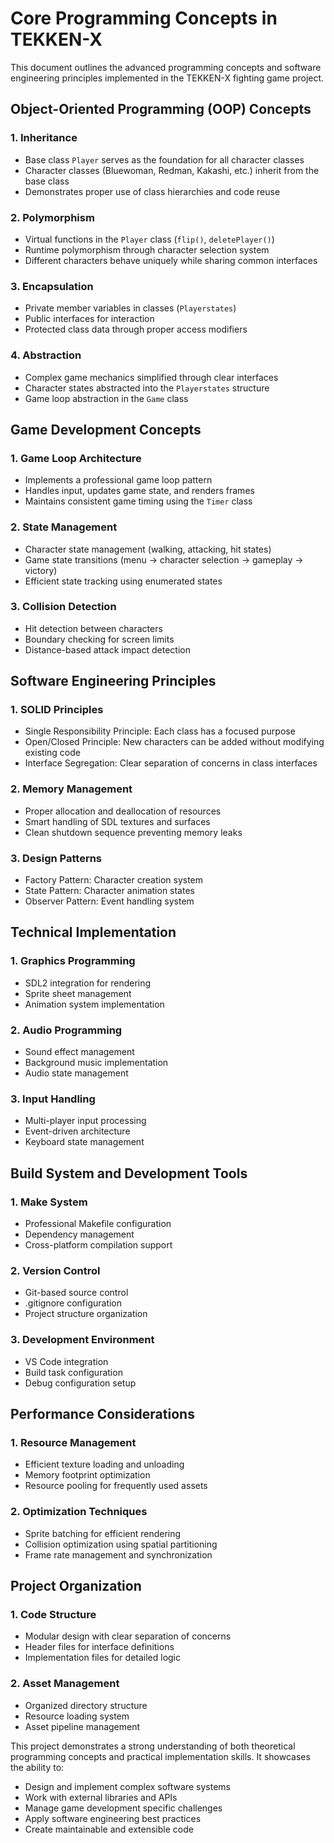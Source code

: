 # Core Programming Concepts in TEKKEN-X

This document outlines the advanced programming concepts and software engineering principles implemented in the TEKKEN-X fighting game project.

## Object-Oriented Programming (OOP) Concepts

### 1. Inheritance
- Base class `Player` serves as the foundation for all character classes
- Character classes (Bluewoman, Redman, Kakashi, etc.) inherit from the base class
- Demonstrates proper use of class hierarchies and code reuse

### 2. Polymorphism
- Virtual functions in the `Player` class (`flip()`, `deletePlayer()`)
- Runtime polymorphism through character selection system
- Different characters behave uniquely while sharing common interfaces

### 3. Encapsulation
- Private member variables in classes (`Playerstates`)
- Public interfaces for interaction
- Protected class data through proper access modifiers

### 4. Abstraction
- Complex game mechanics simplified through clear interfaces
- Character states abstracted into the `Playerstates` structure
- Game loop abstraction in the `Game` class

## Game Development Concepts

### 1. Game Loop Architecture
- Implements a professional game loop pattern
- Handles input, updates game state, and renders frames
- Maintains consistent game timing using the `Timer` class

### 2. State Management
- Character state management (walking, attacking, hit states)
- Game state transitions (menu → character selection → gameplay → victory)
- Efficient state tracking using enumerated states

### 3. Collision Detection
- Hit detection between characters
- Boundary checking for screen limits
- Distance-based attack impact detection

## Software Engineering Principles

### 1. SOLID Principles
- Single Responsibility Principle: Each class has a focused purpose
- Open/Closed Principle: New characters can be added without modifying existing code
- Interface Segregation: Clear separation of concerns in class interfaces

### 2. Memory Management
- Proper allocation and deallocation of resources
- Smart handling of SDL textures and surfaces
- Clean shutdown sequence preventing memory leaks

### 3. Design Patterns
- Factory Pattern: Character creation system
- State Pattern: Character animation states
- Observer Pattern: Event handling system

## Technical Implementation

### 1. Graphics Programming
- SDL2 integration for rendering
- Sprite sheet management
- Animation system implementation

### 2. Audio Programming
- Sound effect management
- Background music implementation
- Audio state management

### 3. Input Handling
- Multi-player input processing
- Event-driven architecture
- Keyboard state management

## Build System and Development Tools

### 1. Make System
- Professional Makefile configuration
- Dependency management
- Cross-platform compilation support

### 2. Version Control
- Git-based source control
- .gitignore configuration
- Project structure organization

### 3. Development Environment
- VS Code integration
- Build task configuration
- Debug configuration setup

## Performance Considerations

### 1. Resource Management
- Efficient texture loading and unloading
- Memory footprint optimization
- Resource pooling for frequently used assets

### 2. Optimization Techniques
- Sprite batching for efficient rendering
- Collision optimization using spatial partitioning
- Frame rate management and synchronization

## Project Organization

### 1. Code Structure
- Modular design with clear separation of concerns
- Header files for interface definitions
- Implementation files for detailed logic

### 2. Asset Management
- Organized directory structure
- Resource loading system
- Asset pipeline management

This project demonstrates a strong understanding of both theoretical programming concepts and practical implementation skills. It showcases the ability to:
- Design and implement complex software systems
- Work with external libraries and APIs
- Manage game development specific challenges
- Apply software engineering best practices
- Create maintainable and extensible code
